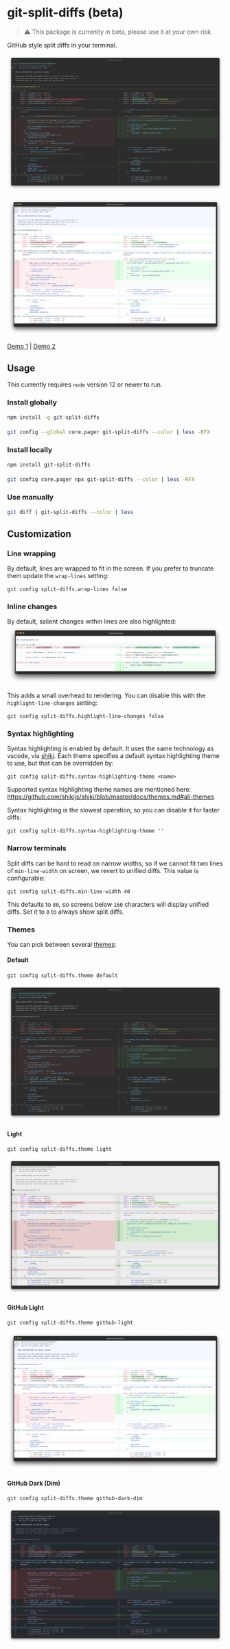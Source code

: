 # git-split-diffs (beta)

> ⚠️ This package is currently in beta, please use it at your own risk.

GitHub style split diffs in your terminal.

![Screenshot of default theme](screenshots/default.png?raw=true)

![Screenshot of github-light theme](screenshots/github-light.png?raw=true)

[Demo 1](https://asciinema.org/a/Bsk7CFtZkDZ4Ea89BwDcbD8LA) | [Demo 2](https://asciinema.org/a/7HrYqF2vjfrKXt28bv6BUAcym)

## Usage

This currently requires `node` version 12 or newer to run.

### Install globally

```sh
npm install -g git-split-diffs

git config --global core.pager git-split-diffs --color | less -RFX
```

### Install locally

```sh
npm install git-split-diffs

git config core.pager npx git-split-diffs --color | less -RFX
```

### Use manually

```sh
git diff | git-split-diffs --color | less
```

## Customization

### Line wrapping

By default, lines are wrapped to fit in the screen. If you prefer to truncate them update the `wrap-lines` setting:

```
git config split-diffs.wrap-lines false
```

### Inline changes

By default, salient changes within lines are also highlighted:
![Screenshot of inline changes](screenshots/inline-changes.png?raw=true)

This adds a small overhead to rendering. You can disable this with the `highlight-line-changes` setting:

```
git config split-diffs.highlight-line-changes false
```

### Syntax highlighting

Syntax highlighting is enabled by default. It uses the same technology as vscode, via [shiki](https://github.com/shikijs/shiki/). Each theme specifies a default syntax highlighting theme to use, but that can be overridden by:

```
git config split-diffs.syntax-highlighting-theme <name>
```

Supported syntax highlighting theme names are mentioned here: https://github.com/shikijs/shiki/blob/master/docs/themes.md#all-themes

Syntax highlighting is the slowest operation, so you can disable it for faster diffs:

```
git config split-diffs.syntax-highlighting-theme ''
```

### Narrow terminals

Split diffs can be hard to read on narrow widths, so if we cannot fit two lines of `min-line-width` on screen, we revert to unified diffs. This value is configurable:

```
git config split-diffs.min-line-width 40
```

This defaults to `80`, so screens below `160` characters will display unified diffs. Set it to `0` to always show split diffs.

### Themes

You can pick between several [themes](src/themeDefinitions.ts):

#### Default

```
git config split-diffs.theme default
```

![Screenshot of default theme](screenshots/default.png?raw=true)

#### Light

```
git config split-diffs.theme light
```

![Screenshot of light theme](screenshots/light.png?raw=true)

#### GitHub Light

```
git config split-diffs.theme github-light
```

![Screenshot of GitHub Light theme](screenshots/github-light.png?raw=true)

#### GitHub Dark (Dim)

```
git config split-diffs.theme github-dark-dim
```

![Screenshot of GitHub Dark (Dim) theme](screenshots/github-dark-dim.png?raw=true)
